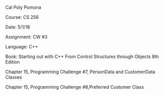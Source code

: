 Cal Poly Pomona

Course: CS 256

Date: 5/1/18

Assignment: CW #3

Language: C++

Book: Starting out with C++ From Control Structures through Objects 8th Edition

Chapter 15, Programming Challenge #7, PersonData and CustomerData Classes

Chapter 15, Programming Challenge #8,Preferred Customer Class
